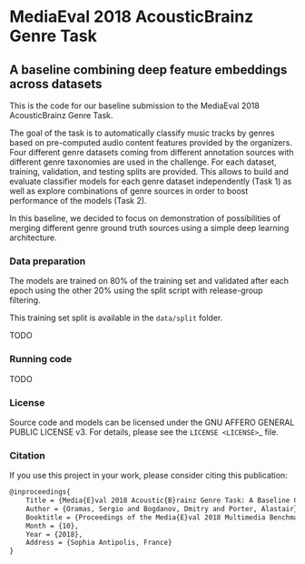MediaEval 2018 AcousticBrainz Genre Task
========================================
A baseline combining deep feature embeddings across datasets
------------------------------------------------------------

This is the code for our baseline submission to the MediaEval 2018 AcousticBrainz Genre Task. 

The goal of the task is to automatically classify music tracks by genres based on pre-computed audio
content features provided by the organizers. Four different genre datasets coming from different 
annotation sources with different genre taxonomies are used in the challenge. For each dataset, 
training, validation, and testing splits are provided. This allows to build and evaluate classifier
models for each genre dataset independently (Task 1) as well as explore combinations of genre sources 
in order to boost performance of the models (Task 2). 

In this baseline, we decided to focus on demonstration of possibilities of merging different genre 
ground truth sources using a simple deep learning architecture.

### Data preparation

The models are trained on 80% of the training set and validated after each epoch using the other 20% using the split script with release-group filtering.

This training set split is available in the `data/split` folder.


TODO

### Running code
TODO


### License
Source code and models can be licensed under the GNU AFFERO GENERAL PUBLIC LICENSE v3.
For details, please see the `LICENSE <LICENSE>`_ file.


### Citation

If you use this project in your work, please consider citing this publication:

```latex
@inproceedings{
    Title = {Media{E}val 2018 Acoustic{B}rainz Genre Task: A Baseline Combining Deep Feature Embeddings Across Datasets},
    Author = {Oramas, Sergio and Bogdanov, Dmitry and Porter, Alastair},
    Booktitle = {Proceedings of the Media{E}val 2018 Multimedia Benchmark Workshop},
    Month = {10},
    Year = {2018},
    Address = {Sophia Antipolis, France}
}
```
